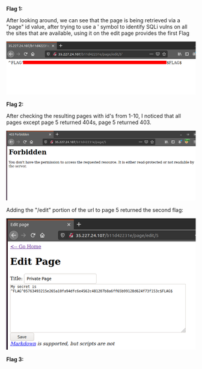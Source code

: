 **Flag 1:**

After looking around, we can see that the page is being retrieved via a "page"
id value, after trying to use a ' symbol to identify SQLi vulns on all the
sites that are available, using it on the edit page provides the first Flag

![Flag 1 screenshot](screenshots/flag1shot.png)

**Flag 2:**

After checking the resulting pages with id's from 1-10, I noticed that all pages
except page 5 returned 404s, page 5 returned 403.

![Flag 2 403 screenshot](screenshots/flag2403.png)

Adding the "/edit" portion of the url to page 5 returned the second flag:

![Flag 2 completed screenshot](screenshots/flag2.png)


**Flag 3:**
